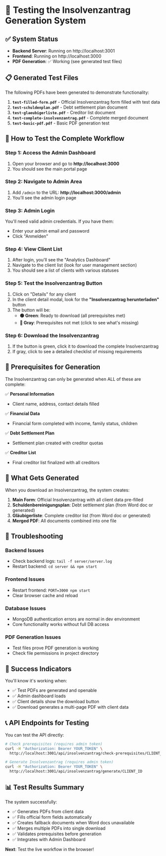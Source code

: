 # 🧪 Testing the Insolvenzantrag Generation System

## ✅ System Status
- **Backend Server**: Running on http://localhost:3001
- **Frontend**: Running on http://localhost:3000
- **PDF Generation**: ✅ Working (see generated test files)

## 📋 Generated Test Files
The following PDFs have been generated to demonstrate functionality:

1. **`test-filled-form.pdf`** - Official Insolvenzantrag form filled with test data
2. **`test-schuldenplan.pdf`** - Debt settlement plan document
3. **`test-glaeubigerliste.pdf`** - Creditor list document
4. **`test-complete-insolvenzantrag.pdf`** - Complete merged document
5. **`test-basic-pdf.pdf`** - Basic PDF generation test

## 🎯 How to Test the Complete Workflow

### Step 1: Access the Admin Dashboard
1. Open your browser and go to **http://localhost:3000**
2. You should see the main portal page

### Step 2: Navigate to Admin Area
1. Add `/admin` to the URL: **http://localhost:3000/admin**
2. You'll see the admin login page

### Step 3: Admin Login
You'll need valid admin credentials. If you have them:
- Enter your admin email and password
- Click "Anmelden"

### Step 4: View Client List
1. After login, you'll see the "Analytics Dashboard"
2. Navigate to the client list (look for user management section)
3. You should see a list of clients with various statuses

### Step 5: Test the Insolvenzantrag Button
1. Click on "Details" for any client
2. In the client detail modal, look for the **"Insolvenzantrag herunterladen"** button
3. The button will be:
   - **🟢 Green**: Ready to download (all prerequisites met)
   - **🔴 Gray**: Prerequisites not met (click to see what's missing)

### Step 6: Download the Insolvenzantrag
1. If the button is green, click it to download the complete Insolvenzantrag
2. If gray, click to see a detailed checklist of missing requirements

## 🔧 Prerequisites for Generation

The Insolvenzantrag can only be generated when ALL of these are complete:

✅ **Personal Information**
- Client name, address, contact details filled

✅ **Financial Data** 
- Financial form completed with income, family status, children

✅ **Debt Settlement Plan**
- Settlement plan created with creditor quotas

✅ **Creditor List**
- Final creditor list finalized with all creditors

## 📄 What Gets Generated

When you download an Insolvenzantrag, the system creates:

1. **Main Form**: Official Insolvenzantrag with all client data pre-filled
2. **Schuldenbereinigungsplan**: Debt settlement plan (from Word doc or generated)
3. **Gläubigerliste**: Complete creditor list (from Word doc or generated)
4. **Merged PDF**: All documents combined into one file

## 🐛 Troubleshooting

### Backend Issues
- Check backend logs: `tail -f server/server.log`
- Restart backend: `cd server && npm start`

### Frontend Issues  
- Restart frontend: `PORT=3000 npm start`
- Clear browser cache and reload

### Database Issues
- MongoDB authentication errors are normal in dev environment
- Core functionality works without full DB access

### PDF Generation Issues
- Test files prove PDF generation is working
- Check file permissions in project directory

## 🎉 Success Indicators

You'll know it's working when:
- ✅ Test PDFs are generated and openable
- ✅ Admin dashboard loads
- ✅ Client details show the download button
- ✅ Download generates a multi-page PDF with client data

## 📞 API Endpoints for Testing

You can test the API directly:

```bash
# Check prerequisites (requires admin token)
curl -H "Authorization: Bearer YOUR_TOKEN" \
  http://localhost:3001/api/insolvenzantrag/check-prerequisites/CLIENT_ID

# Generate Insolvenzantrag (requires admin token)  
curl -H "Authorization: Bearer YOUR_TOKEN" \
  http://localhost:3001/api/insolvenzantrag/generate/CLIENT_ID
```

## 📊 Test Results Summary

The system successfully:
- ✅ Generates PDFs from client data
- ✅ Fills official form fields automatically
- ✅ Creates fallback documents when Word docs unavailable
- ✅ Merges multiple PDFs into single download
- ✅ Validates prerequisites before generation
- ✅ Integrates with Admin Dashboard

**Next**: Test the live workflow in the browser!
